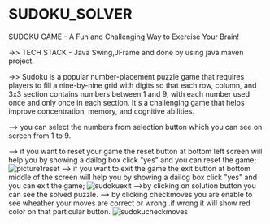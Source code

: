 # SUDOKU_SOLVER
SUDOKU GAME - A Fun and Challenging Way to Exercise Your Brain!

->> TECH STACK - Java Swing,JFrame and done by using java maven project.

->> Sudoku is a popular number-placement puzzle game that requires players to fill a nine-by-nine grid with digits so that each row, column, and 3x3 section contains numbers between 1 and 9, with each number used once and only once in each section. It's a challenging game that helps improve concentration, memory, and cognitive abilities.

--> you can select the numbers from selection button which you can see on screen from 1 to 9.

--> if you want to reset your game the reset button at bottom left screen will help you by showing a dailog box click "yes" and you can reset the game;
![picture1reset](https://github.com/KalyankarPooja/SUDOKU_SOLVER/assets/136887565/51cf4b97-5b7f-4911-be0e-fe2e27a31c64)
--> if you want to exit the game the exit button at bottom middle of the screen will help you by showing a dailog box click "yes" and you can exit the game;
![sudokuexit](https://github.com/KalyankarPooja/SUDOKU_SOLVER/assets/136887565/37772081-013b-4182-a272-c4c0277c5557)
-->by clicking on solution button you can see the solved puzzle.
--> by clicking checkmoves you are enable to see wheather your moves are correct or wrong .if wrong it will show red color on that particular button.
![sudokucheckmoves](https://github.com/KalyankarPooja/SUDOKU_SOLVER/assets/136887565/acaaa000-f9cf-46fd-9482-5a91199c6931)



